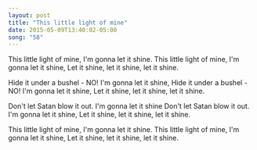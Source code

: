 ```yaml
---
layout: post
title: "This little light of mine"
date: 2015-05-09T13:40:02-05:00
song: "58"
---
```

This little light of mine, I'm gonna let it shine.
This little light of mine, I'm gonna let it shine,
Let it shine, let it shine, let it shine.

Hide it under a bushel - NO!
I'm gonna let it shine,
Hide it under a bushel - NO!
I'm gonna let it shine,
Let it shine, let it shine, let it shine.

Don't let Satan blow it out.
I'm gonna let it shine
Don't let Satan blow it out.
I'm gonna let it shine,
Let it shine, let it shine, let it shine.

This little light of mine, I'm gonna let it shine.
This little light of mine, I'm gonna let it shine,
Let it shine, let it shine, let it shine.
